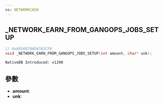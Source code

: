 ```yaml
---
ns: NETWORKCASH
---
```

## _NETWORK_EARN_FROM_GANGOPS_JOBS_SETUP

```c
// 0xA9160796D47A2CF8
void _NETWORK_EARN_FROM_GANGOPS_JOBS_SETUP(int amount, char* unk);
```

```
NativeDB Introduced: v1290
```

## 參數
* **amount**:
* **unk**:
